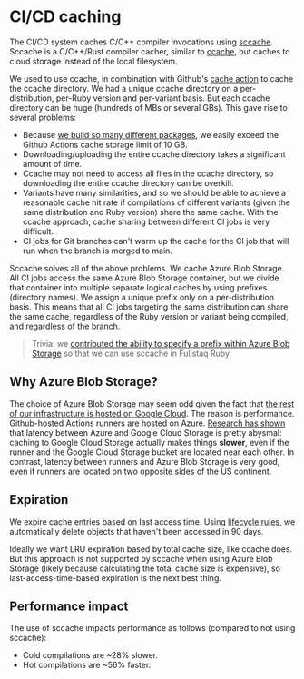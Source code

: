 # CI/CD caching

The CI/CD system caches C/C++ compiler invocations using [sccache](https://github.com/mozilla/sccache). Sccache is a C/C++/Rust compiler cacher, similar to [ccache](https://ccache.dev/), but caches to cloud storage instead of the local filesystem.

We used to use ccache, in combination with Github's [cache action](https://github.com/actions/cache) to cache the ccache directory. We had a unique ccache directory on a per-distribution, per-Ruby version and per-variant basis. But each ccache directory can be huge (hundreds of MBs or several GBs). This gave rise to several problems:

 * Because [we build so many different packages](build-workflow-management.md), we easily exceed the Github Actions cache storage limit of 10 GB.
 * Downloading/uploading the entire ccache directory takes a significant amount of time.
 * Ccache may not need to access all files in the ccache directory, so downloading the entire ccache directory can be overkill.
 * Variants have many similarities, and so we should be able to achieve a reasonable cache hit rate if compilations of different variants (given the same distribution and Ruby version) share the same cache. With the ccache approach, cache sharing between different CI jobs is very difficult.
 * CI jobs for Git branches can't warm up the cache for the CI job that will run when the branch is merged to main.

Sccache solves all of the above problems. We cache Azure Blob Storage. All CI jobs access the same Azure Blob Storage container, but we divide that container into multiple separate logical caches by using prefixes (directory names). We assign a unique prefix only on a per-distribution basis. This means that all CI jobs targeting the same distribution can share the same cache, regardless of the Ruby version or variant being compiled, and regardless of the branch.

> Trivia: we [contributed the ability to specify a prefix within Azure Blob Storage](https://github.com/mozilla/sccache/pull/1109) so that we can use sccache in Fullstaq Ruby.

## Why Azure Blob Storage?

The choice of Azure Blob Storage may seem odd given the fact that [the rest of our infrastructure is hosted on Google Cloud](https://github.com/fullstaq-ruby/infra/blob/main/docs/infrastructure-overview.md). The reason is performance. Github-hosted Actions runners are hosted on Azure. [Research has shown](https://github.com/fullstaq-ruby/server-edition/issues/86#issuecomment-1032643774) that latency between Azure and Google Cloud Storage is pretty abysmal: caching to Google Cloud Storage actually makes things **slower**, even if the runner and the Google Cloud Storage bucket are located near each other. In contrast, latency between runners and Azure Blob Storage is very good, even if runners are located on two opposite sides of the US continent.

## Expiration

We expire cache entries based on last access time. Using [lifecycle rules](https://docs.microsoft.com/en-us/azure/storage/blobs/lifecycle-management-overview#rule-actions), we automatically delete objects that haven't been accessed in 90 days.

Ideally we want LRU expiration based by total cache size, like ccache does. But this approach is not supported by sccache when using Azure Blob Storage (likely because calculating the total cache size is expensive), so last-access-time-based expiration is the next best thing.

## Performance impact

The use of sccache impacts performance as follows (compared to not using sccache):

 * Cold compilations are ~28% slower.
 * Hot compilations are ~56% faster.

